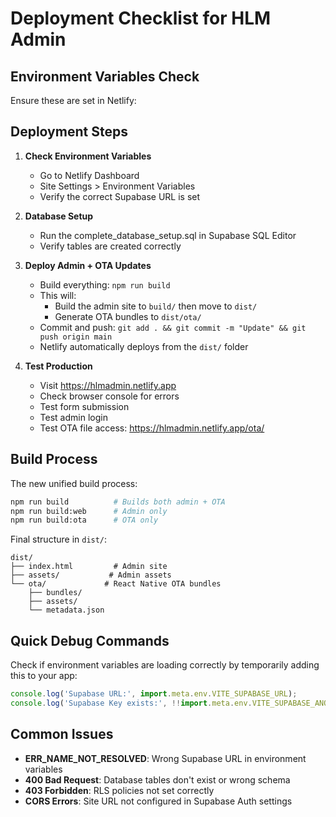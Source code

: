 # Deployment Checklist for HLM Admin

## Environment Variables Check
Ensure these are set in Netlify:

## Deployment Steps

1. **Check Environment Variables**
   - Go to Netlify Dashboard
   - Site Settings > Environment Variables
   - Verify the correct Supabase URL is set

2. **Database Setup**
   - Run the complete_database_setup.sql in Supabase SQL Editor
   - Verify tables are created correctly

3. **Deploy Admin + OTA Updates**
   - Build everything: `npm run build`
   - This will:
     - Build the admin site to `build/` then move to `dist/`
     - Generate OTA bundles to `dist/ota/`
   - Commit and push: `git add . && git commit -m "Update" && git push origin main`
   - Netlify automatically deploys from the `dist/` folder

4. **Test Production**
   - Visit https://hlmadmin.netlify.app
   - Check browser console for errors
   - Test form submission
   - Test admin login
   - Test OTA file access: https://hlmadmin.netlify.app/ota/

## Build Process

The new unified build process:
```bash
npm run build          # Builds both admin + OTA
npm run build:web      # Admin only
npm run build:ota      # OTA only
```

Final structure in `dist/`:
```
dist/
├── index.html         # Admin site
├── assets/           # Admin assets
└── ota/             # React Native OTA bundles
    ├── bundles/
    ├── assets/
    └── metadata.json
```

## Quick Debug Commands

Check if environment variables are loading correctly by temporarily adding this to your app:

```javascript
console.log('Supabase URL:', import.meta.env.VITE_SUPABASE_URL);
console.log('Supabase Key exists:', !!import.meta.env.VITE_SUPABASE_ANON_KEY);
```

## Common Issues

- **ERR_NAME_NOT_RESOLVED**: Wrong Supabase URL in environment variables
- **400 Bad Request**: Database tables don't exist or wrong schema
- **403 Forbidden**: RLS policies not set correctly
- **CORS Errors**: Site URL not configured in Supabase Auth settings
